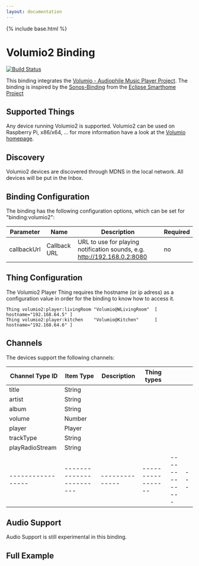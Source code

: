```yaml
---
layout: documentation
---
```


{% include base.html %}

# Volumio2 Binding

[![Build Status](https://travis-ci.org/patrickse/org.openhab.binding.volumio2.svg?branch=master)](https://travis-ci.org/patrickse/org.openhab.binding.volumio2)

This binding integrates the [Volumio - Audiophile Music Player Project](https://volumio.org). The binding
is inspired by the [Sonos-Binding](https://github.com/eclipse/smarthome/tree/master/extensions/binding/org.eclipse.smarthome.binding.sonos) from the [Eclipse Smarthome Project](http://www.eclipse.org/smarthome/)

## Supported Things

Any device running Volumio2 is supported. Volumio2 can be used on Raspberry Pi, x86/x64, ... for more information have a look at the [Volumio homepage](https://volumio.org/get-started/).

## Discovery

Volumio2 devices are discovered through MDNS in the local network. All devices will be put in the Inbox.

## Binding Configuration

The binding has the following configuration options, which can be set for "binding:volumio2":

| Parameter   | Name         | Description  | Required |
|-------------|--------------|--------------|------------ |
| callbackUrl | Callback URL | URL to use for playing notification sounds, e.g. http://192.168.0.2:8080 | no |

## Thing Configuration

The Volumio2 Player Thing requires the hostname (or ip adress) as a configuration value in order for the binding to know how to access it.

```
Thing volumio2:player:livingRoom "Volumio@WLivingRoom"  [ hostname="192.168.64.5" ]
Thing volumio2:player:kitchen    "Volumio@Kitchen"      [ hostname="192.168.64.6" ]
```

## Channels

The devices support the following channels:

| Channel Type ID | Item Type              | Description  | Thing types      |              |   |
|-----------------|------------------------|--------------|----------------- |------------- |---|
| title           | String                 |              |                  |              |   |
| artist          | String                 |              |                  |              |   |
| album           | String                 |              |                  |              |   |
| volume          | Number                 |              |                  |              |   |
| player          | Player                 |              |                  |              |   |
| trackType       | String                 |              |                  |              |   |
| playRadioStream | String                 |              |                  |              |   |
|-----------------|------------------------|--------------|----------------- |------------- |---|


## Audio Support

Audio Support is still experimental in this binding.

## Full Example
